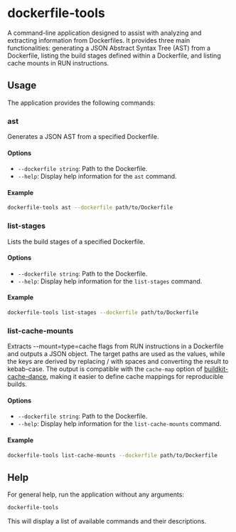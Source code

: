 # dockerfile-tools

A command-line application designed to assist with analyzing and extracting
information from Dockerfiles. It provides three main functionalities: generating a
JSON Abstract Syntax Tree (AST) from a Dockerfile, listing the build stages defined
within a Dockerfile, and listing cache mounts in RUN instructions.

## Usage

The application provides the following commands:

### ast

Generates a JSON AST from a specified Dockerfile.

#### Options

- `--dockerfile string`: Path to the Dockerfile.
- `--help`: Display help information for the `ast` command.

#### Example

```bash
dockerfile-tools ast --dockerfile path/to/Dockerfile
```

### list-stages

Lists the build stages of a specified Dockerfile.

#### Options

- `--dockerfile string`: Path to the Dockerfile.
- `--help`: Display help information for the `list-stages` command.

#### Example

```bash
dockerfile-tools list-stages --dockerfile path/to/Dockerfile
```

### list-cache-mounts

Extracts --mount=type=cache flags from RUN instructions in a Dockerfile and outputs a JSON object.
The target paths are used as the values, while the keys are derived by replacing / with spaces and
converting the result to kebab-case. The output is compatible with the `cache-map` option of
[buildkit-cache-dance](https://github.com/reproducible-containers/buildkit-cache-dance), making it
easier to define cache mappings for reproducible builds.

#### Options

- `--dockerfile string`: Path to the Dockerfile.
- `--help`: Display help information for the `list-cache-mounts` command.

#### Example

```bash
dockerfile-tools list-cache-mounts --dockerfile path/to/Dockerfile
```

## Help

For general help, run the application without any arguments:

```bash
dockerfile-tools
```

This will display a list of available commands and their descriptions.
